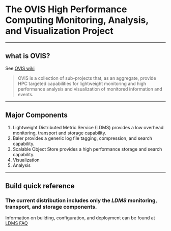# The OVIS High Performance Computing Monitoring, Analysis, and Visualization Project

----
## what is OVIS?
See [OVIS wiki](ovis.ca.sandia.gov)

> OVIS is a collection of sub-projects that, as an aggregate, provide HPC targeted capabilities for lightweight monitoring and high performance analysis and visualization of monitored information and events.

----
## Major Components
1. Lightweight Distributed Metric Service (LDMS) provides a low overhead monitoring, transport and storage capability.
2. Baler provides a generic log file tagging, compression, and search capability.
3. Scalable Object Store provides a high performance storage and search capability.
4. Visualization
5. Analysis

----
## Build quick reference
### The current distribution includes only the *LDMS* monitoring, transport, and storage components.
Information on building, configuration, and deployment can be found at [LDMS FAQ](https://ovis.ca.sandia.gov/mediawiki/index.php/LDMS_FAQ)
